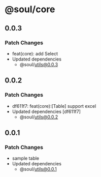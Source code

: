 # @soul/core

## 0.0.3

### Patch Changes

- feat(core): add Select
- Updated dependencies
  - @soul/utils@0.0.3

## 0.0.2

### Patch Changes

- df611f7: feat(core):[Table] support excel
- Updated dependencies [df611f7]
  - @soul/utils@0.0.2

## 0.0.1

### Patch Changes

- sample table
- Updated dependencies
  - @soul/utils@0.0.1
